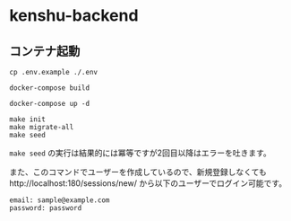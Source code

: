 # kenshu-backend

## コンテナ起動
```
cp .env.example ./.env

docker-compose build

docker-compose up -d

make init
make migrate-all
make seed
```

`make seed` の実行は結果的には冪等ですが2回目以降はエラーを吐きます。

また、このコマンドでユーザーを作成しているので、新規登録しなくても http://localhost:180/sessions/new/ から以下のユーザーでログイン可能です。
```
email: sample@example.com
password: password
```
